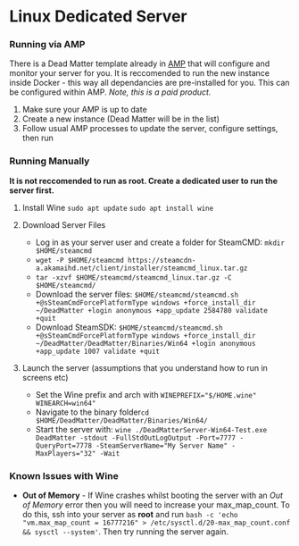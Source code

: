 # Linux Dedicated Server

### Running via AMP
There is a Dead Matter template already in [AMP](https://cubecoders.com/) that will configure and monitor your server for you. It is reccomended to run the new instance inside Docker - this way all dependancies are pre-installed for you. This can be configured within AMP. 
*Note, this is a paid product.*
1) Make sure your AMP is up to date
2) Create a new instance (Dead Matter will be in the list)
3) Follow usual AMP processes to update the server, configure settings, then run

### Running Manually
**It is not reccomended to run as root. Create a dedicated user to run the server first.**
1) Install Wine
    `sudo apt update`
    `sudo apt install wine`

2) Download Server Files
    * Log in as your server user and create a folder for SteamCMD: `mkdir $HOME/steamcmd`
    * `wget -P $HOME/steamcmd https://steamcdn-a.akamaihd.net/client/installer/steamcmd_linux.tar.gz`
    * `tar -xzvf $HOME/steamcmd/steamcmd_linux.tar.gz -C $HOME/steamcmd/`
    * Download the server files: `$HOME/steamcmd/steamcmd.sh +@sSteamCmdForcePlatformType windows +force_install_dir ~/DeadMatter +login anonymous +app_update 2584780 validate +quit`
    * Download SteamSDK: `$HOME/steamcmd/steamcmd.sh +@sSteamCmdForcePlatformType windows +force_install_dir ~/DeadMatter/DeadMatter/Binaries/Win64 +login anonymous +app_update 1007 validate +quit`
3) Launch the server (assumptions that you understand how to run in screens etc)
    * Set the Wine prefix and arch with `WINEPREFIX="$/HOME.wine" WINEARCH=win64"`
    * Navigate to the binary folder`cd $HOME/DeadMatter/DeadMatter/Binaries/Win64/`
    * Start the server with: `wine ./DeadMatterServer-Win64-Test.exe DeadMatter -stdout -FullStdOutLogOutput -Port=7777 -QueryPort=7778 -SteamServerName="My Server Name" -MaxPlayers="32" -Wait`

### Known Issues with Wine
 * **Out of Memory**  - If Wine crashes whilst booting the server with an *Out of Memory* error then you will need to increase your max_map_count. To do this, ssh into your server as **root** and run `bash -c 'echo "vm.max_map_count = 16777216" > /etc/sysctl.d/20-max_map_count.conf && sysctl --system'`. Then try running the server again.
